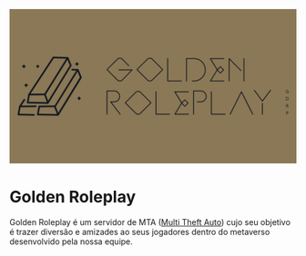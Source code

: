 ![Introdução](https://github.com/goldencommunity/.github/blob/main/profile/background_git.png)

# Golden Roleplay
Golden Roleplay é um servidor de MTA ([Multi Theft Auto](https://multitheftauto.com)) cujo seu objetivo é trazer diversão e amizades ao seus jogadores dentro do metaverso desenvolvido pela nossa equipe.
